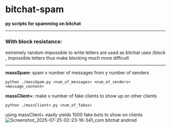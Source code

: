 # bitchat-spam
**py scripts for spamming on bitchat**

___

### **With block resistance:**
  extremely random impossible to write letters are used as bitchat uses /block <nick> , impossible letters thus make blocking much more difficult

___

**massSpam:**
  spam x number of messages from y number of senders

  `python ./massSpam.py <num_of_messages> <num_of_senders> <message_content>`

**massClient+:**
  make x number of fake clients to show up on other clients

  `python ./massClient+.py <num_of_fakes> `

  


using massClient+ easily yields 1000 fake bots to show on clients
![Screenshot_2025-07-25-02-23-16-341_com bitchat android](https://github.com/user-attachments/assets/c371942f-20aa-4be3-bba7-6b994dafd69e)
